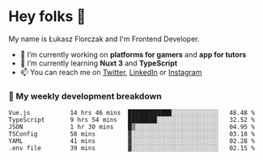 # Hey folks 👋

My name is Łukasz Florczak and I'm Frontend Developer. 

- 🔭 I’m currently working on **platforms for gamers** and **app for tutors**
- 🌱 I’m currently learning **Nuxt 3** and **TypeScript**
- 📫 You can reach me on [Twitter](https://twitter.com/lukaszflorczak), [LinkedIn](https://pl.linkedin.com/in/lukasz-florczak) or [Instagram](https://instagram.com/lukaszflorczak)


### 🧮 My weekly development breakdown

<!--START_SECTION:waka-->

```text
Vue.js           14 hrs 46 mins  ████████████░░░░░░░░░░░░░   48.48 %
TypeScript       9 hrs 54 mins   ████████░░░░░░░░░░░░░░░░░   32.52 %
JSON             1 hr 30 mins    █▒░░░░░░░░░░░░░░░░░░░░░░░   04.95 %
TSConfig         58 mins         ▓░░░░░░░░░░░░░░░░░░░░░░░░   03.18 %
YAML             41 mins         ▓░░░░░░░░░░░░░░░░░░░░░░░░   02.28 %
.env file        39 mins         ▓░░░░░░░░░░░░░░░░░░░░░░░░   02.15 %
```

<!--END_SECTION:waka-->

<!--
**lukaszflorczak/lukaszflorczak** is a ✨ _special_ ✨ repository because its `README.md` (this file) appears on your GitHub profile.

Here are some ideas to get you started:

- 🔭 I’m currently working on ...
- 🌱 I’m currently learning ...
- 👯 I’m looking to collaborate on ...
- 🤔 I’m looking for help with ...
- 💬 Ask me about ...
- 📫 How to reach me: ...
- 😄 Pronouns: ...
- ⚡ Fun fact: ...
-->
